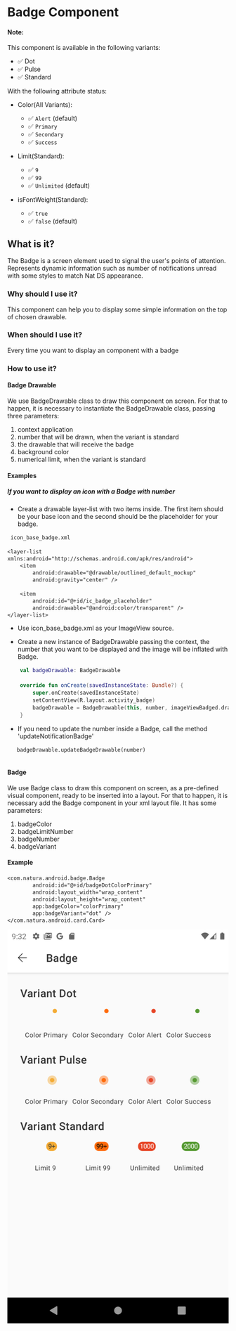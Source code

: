 # Badge Component

#### Note:

This component is available in the following variants:

* ✅ Dot
* ✅ Pulse
* ✅ Standard

With the following attribute status:

* Color(All Variants):
    * ✅ `Alert` (default)
    * ✅ `Primary`
    * ✅ `Secondary`
    * ✅ `Success`
    
* Limit(Standard):
    * ✅ `9`
    * ✅ `99`
    * ✅ `Unlimited` (default)
    
* isFontWeight(Standard):
    * ✅ `true`
    * ✅ `false` (default)
      
## What is it?

The Badge is a screen element used to signal the user's points of attention.
Represents dynamic information such as number of notifications unread with some styles to match Nat DS appearance.

### Why should I use it?

This component can help you to display some simple information on the top of chosen drawable.

### When should I use it?

Every time you want to display an component with a badge

### How to use it?

#### Badge Drawable

We use BadgeDrawable class to draw this component on screen. 
For that to happen, it is necessary to instantiate the BadgeDrawable class, passing three parameters: 

1. context application
2. number that will be drawn, when the variant is standard
3. the drawable that will receive the badge
4. background color 
3. numerical limit, when the variant is standard
        
#### Examples

##### If you want to display an icon with a Badge with number

* Create a drawable layer-list with two items inside. The first item should be your base icon and the second should be the placeholder for your badge.

```android
 icon_base_badge.xml
 
<layer-list xmlns:android="http://schemas.android.com/apk/res/android">
    <item
        android:drawable="@drawable/outlined_default_mockup"
        android:gravity="center" />

    <item
        android:id="@+id/ic_badge_placeholder"
        android:drawable="@android:color/transparent" />
</layer-list>

   ```

* Use icon_base_badge.xml as your ImageView source.

* Create a new instance of BadgeDrawable passing the context, the number that you want to be displayed and the image will be inflated with Badge.

```kotlin
    val badgeDrawable: BadgeDrawable

    override fun onCreate(savedInstanceState: Bundle?) {
        super.onCreate(savedInstanceState)
        setContentView(R.layout.activity_badge)
        badgeDrawable = BadgeDrawable(this, number, imageViewBadged.drawable)
    }
   ```

* If you need to update the number inside a Badge, call the method 'updateNotificationBadge'
```android
   badgeDrawable.updateBadgeDrawable(number)
   
   ```

#### Badge

We use Badge class to draw this component on screen, as a pre-defined visual component, ready to be inserted into a layout. 
For that to happen, it is necessary add the Badge component in your xml layout file. It has some parameters: 

 1. badgeColor
 2. badgeLimitNumber
 3. badgeNumber
 4. badgeVariant
        
#### Example

```android
<com.natura.android.badge.Badge
        android:id="@+id/badgeDotColorPrimary"
        android:layout_width="wrap_content"
        android:layout_height="wrap_content"
        app:badgeColor="colorPrimary"
        app:badgeVariant="dot" />
</com.natura.android.card.Card>
```

![Badge](./images/badgeScreen.png)

